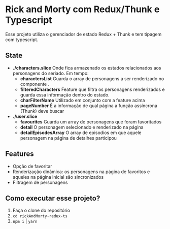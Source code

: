 # Rick and Morty com Redux/Thunk e Typescript
Esse projeto utiliza o gerenciador de estado Redux + Thunk e tem tipagem com typescript. 

## State
* __./characters.slice__
Onde fica armazenado os estados relacionados aos personagens do seriado. Em tempo: 
  * __charactersList__
  Guarda o array de personagens a ser renderizado no componente <GradePersonagens>.
  * __filteredCharacters__
  Feature que filtra os personagens renderizados e guarda essa informação dentro do estado.
  * __charFilterName__
  Utilizado em conjunto com a feature acima
  * __pageNumber__
  É a informação de qual página a função assíncrona (Thunk) deve buscar
* __./user.slice__
  * __favourites__
  Guarda um array de personagens que foram favoritados
  * __detail__
  O personagem selecionado e renderizado na página <Detalhes>
  * __detailEpisodesArray__
  O array de episodios em que aquele personagem na página de detalhes participou
## Features
* Opção de favoritar
* Renderização dinâmica: os personagens na página de favoritos e aqueles na página inicial são sincronizados
* Filtragem de personagens
## Como executar esse projeto?
1. Faça o clone do repositório
2. `cd rickAndMorty-redux-ts`
3. `npm i` | `yarn`